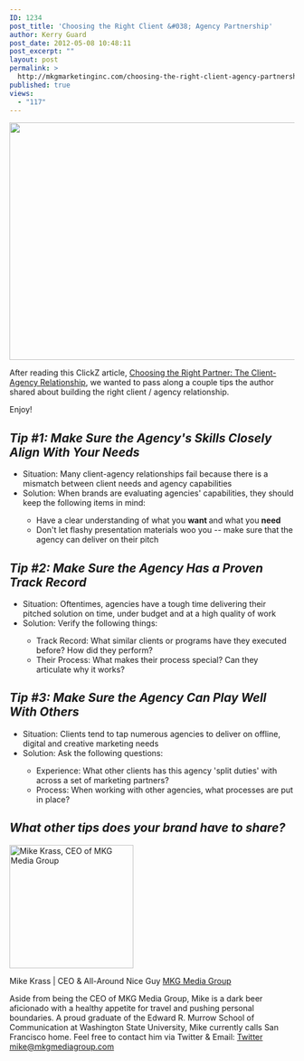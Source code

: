 ```yaml
---
ID: 1234
post_title: 'Choosing the Right Client &#038; Agency Partnership'
author: Kerry Guard
post_date: 2012-05-08 10:48:11
post_excerpt: ""
layout: post
permalink: >
  http://mkgmarketinginc.com/choosing-the-right-client-agency-partnership/
published: true
views:
  - "117"
---
```

<p style="text-align: center;"><img class="aligncenter  wp-image-1235" title="hand_shake" src="http://mkgmediagroup.com/wp-content/uploads/2012/05/hand_shake.gif" alt="" width="560" height="420" /></p>
After reading this ClickZ article, <a href="http://www.clickz.com/clickz/column/2172153/choosing-partner-client-agency-relationship" target="_blank">Choosing the Right Partner: The Client-Agency Relationship</a>, we wanted to pass along a couple tips the author shared about building the right client / agency relationship.

Enjoy!
<h2><em>Tip #1: Make Sure the Agency's Skills Closely Align With Your Needs</em></h2>
<ul>
	<li>Situation: Many client-agency relationships fail because there is a mismatch between client needs and agency capabilities</li>
	<li>Solution: When brands are evaluating agencies' capabilities, they should keep the following items in mind:</li>
<ul>
	<li>Have a clear understanding of what you <strong>want </strong>and what you <strong>need</strong></li>
	<li>Don't let flashy presentation materials woo you -- make sure that the agency can deliver on their pitch</li>
</ul>
</ul>
<h2><em>Tip #2: Make Sure the Agency Has a Proven Track Record</em></h2>
<ul>
	<li>Situation: Oftentimes, agencies have a tough time delivering their pitched solution on time, under budget and at a high quality of work</li>
	<li>Solution: Verify the following things:</li>
<ul>
	<li>Track Record: What similar clients or programs have they executed before? How did they perform?</li>
	<li>Their Process: What makes their process special? Can they articulate why it works?</li>
</ul>
</ul>
<div>
<h2><em>Tip #3: Make Sure the Agency Can Play Well With Others</em></h2>
<ul>
	<li>Situation: Clients tend to tap numerous agencies to deliver on offline, digital and creative marketing needs</li>
	<li>Solution: Ask the following questions:</li>
<ul>
	<li>Experience: What other clients has this agency 'split duties' with across a set of marketing partners?</li>
	<li>Process: When working with other agencies, what processes are put in place?</li>
</ul>
</ul>
</div>
<h2><em>What other tips does your brand have to share?</em></h2>

<img src="http://mkgmediagroup.com/wp-content/uploads/2011/08/mk_median_bw_head.jpeg" alt="Mike Krass, CEO of MKG Media Group" width="219" height="218" class="alignleft size-full wp-image-1794" />

<span itemprop="jobTitle">Mike Krass | CEO & All-Around Nice Guy</span>
<a href="http://www.mkgmediagroup.com" itemprop="url">MKG Media Group</a>
</span>

Aside from being the CEO of MKG Media Group, Mike is a dark beer aficionado with a healthy appetite for travel and pushing personal boundaries. A proud graduate of the Edward R. Murrow School of Communication at Washington State University, Mike currently calls San Francisco home. Feel free to contact him via Twitter & Email:
<a href="http://www.twitter.com/mikekrass" itemprop="url">Twitter</a>
<a href="mailto:mike@mkgmediagroup.com" itemprop="email">mike@mkgmediagroup.com</a>
</div>